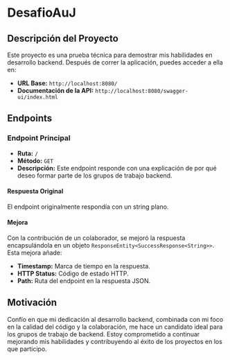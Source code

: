 # DesafioAuJ

## Descripción del Proyecto

Este proyecto es una prueba técnica para demostrar mis habilidades en desarrollo backend. Después de correr la aplicación, puedes acceder a ella en:

- **URL Base:** `http://localhost:8080/`
- **Documentación de la API:** `http://localhost:8080/swagger-ui/index.html`

## Endpoints

### Endpoint Principal

- **Ruta:** `/`
- **Método:** `GET`
- **Descripción:** Este endpoint responde con una explicación de por qué deseo formar parte de los grupos de trabajo backend.

#### Respuesta Original

El endpoint originalmente respondía con un string plano.

#### Mejora

Con la contribución de un colaborador, se mejoró la respuesta encapsulándola en un objeto `ResponseEntity<SuccessResponse<String>>`. Esta mejora añade:

- **Timestamp:** Marca de tiempo en la respuesta.
- **HTTP Status:** Código de estado HTTP.
- **Path:** Ruta del endpoint en la respuesta JSON.

## Motivación

Confío en que mi dedicación al desarrollo backend, combinada con mi foco en la calidad del código y la colaboración, me hace un candidato ideal para los grupos de trabajo de backend. Estoy comprometido a continuar mejorando mis habilidades y contribuyendo al éxito de los proyectos en los que participo.
